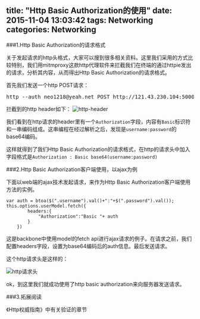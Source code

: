 title: "Http Basic Authorization的使用"
date: 2015-11-04 13:03:42
tags: Networking 
categories: Networking
---
###1.Http Basic Authorization的请求格式

关于发起请求的http头格式，大家可以搜到很多相关资料。这里我们采用的方式比较特别，我们用mitmproxy这款http代理软件来拦截我们在终端的通过httpie发出的请求，分析其内容，从而得出Http Basic Authorization的请求格式。

<!-- more --->
首先我们发送一个http POST请求：

<pre class="prettyprint">
http --auth neo1218@yeah.net POST http://121.43.230.104:5000/api/v1.0/token
</pre>

拦截到的http header如下：
![http-header](http://7oxh2b.com1.z0.glb.clouddn.com/blog-http-header.png)

我们看到在http请求的header里有一个`Authorization`字段，内容有`Basic`标识符和一串编码组成。这串编程在经过解析之后，发现是`username:password`的base64编码。

这样就得到了我们Http Basic Authorization的请求格式，在http的请求头中加入字段格式是`Authorization : Basic base64(username:password)`



###2.Http Basic Authorization客户端使用，以ajax为例

下面以web端的ajax技术发起请求，来作为Http Basic Authorization客户端使用方法的实例。

````
var auth = btoa($(".username").val()+":"+$(".password").val());
this.options.userModel.fetch({
		headers:{
			"Authorization":"Basic "+ auth
		}
	})

````
这是backbone中使用model的fetch api进行ajax请求的例子。在请求之前，我们配置headers字段，设置为base64编码后的auth信息。最后发送请求。

这个http请求头是这样的：

![http请求头](http://7oxh2b.com1.z0.glb.clouddn.com/屏幕快照%202015-12-21%20上午3.29.51.png)

ok，到这里我们就成功使用了http basic authorization来向服务器发送请求。

###3.拓展阅读

《Http权威指南》中有关验证的章节

